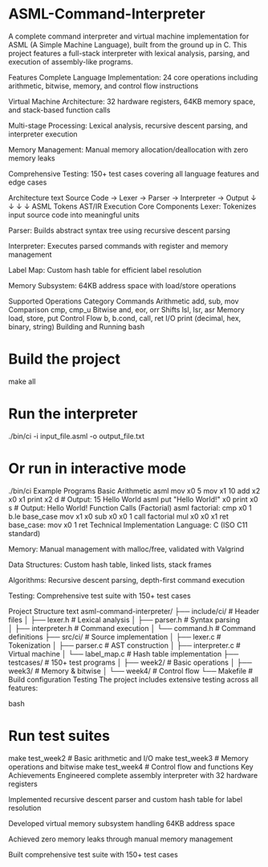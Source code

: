 # ASML-Command-Interpreter

A complete command interpreter and virtual machine implementation for ASML (A Simple Machine Language), built from the ground up in C. This project features a full-stack interpreter with lexical analysis, parsing, and execution of assembly-like programs.

Features
Complete Language Implementation: 24 core operations including arithmetic, bitwise, memory, and control flow instructions

Virtual Machine Architecture: 32 hardware registers, 64KB memory space, and stack-based function calls

Multi-stage Processing: Lexical analysis, recursive descent parsing, and interpreter execution

Memory Management: Manual memory allocation/deallocation with zero memory leaks

Comprehensive Testing: 150+ test cases covering all language features and edge cases

Architecture
text
Source Code → Lexer → Parser → Interpreter → Output
    ↓           ↓         ↓         ↓
  ASML     Tokens    AST/IR    Execution
Core Components
Lexer: Tokenizes input source code into meaningful units

Parser: Builds abstract syntax tree using recursive descent parsing

Interpreter: Executes parsed commands with register and memory management

Label Map: Custom hash table for efficient label resolution

Memory Subsystem: 64KB address space with load/store operations

Supported Operations
Category	Commands
Arithmetic	add, sub, mov
Comparison	cmp, cmp_u
Bitwise	and, eor, orr
Shifts	lsl, lsr, asr
Memory	load, store, put
Control Flow	b, b.cond, call, ret
I/O	print (decimal, hex, binary, string)
Building and Running
bash
# Build the project
make all

# Run the interpreter
./bin/ci -i input_file.asml -o output_file.txt

# Or run in interactive mode
./bin/ci
Example Programs
Basic Arithmetic
asml
mov x0 5
mov x1 10
add x2 x0 x1
print x2 d    # Output: 15
Hello World
asml
put "Hello World!" x0
print x0 s    # Output: Hello World!
Function Calls (Factorial)
asml
factorial:
    cmp x0 1
    b.le base_case
    mov x1 x0
    sub x0 x0 1
    call factorial
    mul x0 x0 x1
    ret
base_case:
    mov x0 1
    ret
Technical Implementation
Language: C (ISO C11 standard)

Memory: Manual management with malloc/free, validated with Valgrind

Data Structures: Custom hash table, linked lists, stack frames

Algorithms: Recursive descent parsing, depth-first command execution

Testing: Comprehensive test suite with 150+ test cases

Project Structure
text
asml-command-interpreter/
├── include/ci/          # Header files
│   ├── lexer.h         # Lexical analysis
│   ├── parser.h        # Syntax parsing  
│   ├── interpreter.h   # Command execution
│   └── command.h       # Command definitions
├── src/ci/             # Source implementation
│   ├── lexer.c         # Tokenization
│   ├── parser.c        # AST construction
│   ├── interpreter.c   # Virtual machine
│   └── label_map.c     # Hash table implementation
├── testcases/          # 150+ test programs
│   ├── week2/          # Basic operations
│   ├── week3/          # Memory & bitwise
│   └── week4/          # Control flow
└── Makefile            # Build configuration
Testing
The project includes extensive testing across all features:

bash
# Run test suites
make test_week2  # Basic arithmetic and I/O
make test_week3  # Memory operations and bitwise
make test_week4  # Control flow and functions
Key Achievements
Engineered complete assembly interpreter with 32 hardware registers

Implemented recursive descent parser and custom hash table for label resolution

Developed virtual memory subsystem handling 64KB address space

Achieved zero memory leaks through manual memory management

Built comprehensive test suite with 150+ test cases
